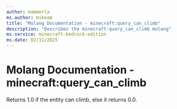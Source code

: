 ```yaml
---
author: mammerla
ms.author: mikeam
title: "Molang Documentation - minecraft:query_can_climb"
description: "Describes the minecraft:query_can_climb molang"
ms.service: minecraft-bedrock-edition
ms.date: 02/11/2025 
---
```


# Molang Documentation - minecraft:query_can_climb

Returns 1.0 if the entity can climb, else it returns 0.0.
